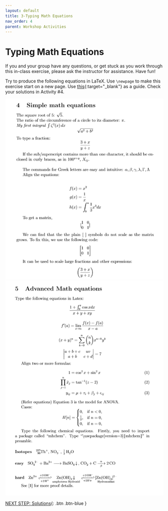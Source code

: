 ```yaml
---
layout: default
title: 3-Typing Math Equations
nav_order: 4
parent: Workshop Activities
---
```


# Typing Math Equations
If you and your group have any questions, or get stuck as you work through this in-class exercise, please ask the instructor for assistance. Have fun!

Try to produce the following equations in LaTeX. Use `\newpage` to make this exercise start on a new page. Use [this](https://www.overleaf.com/learn/latex/Mathematical_expressions){:target="_blank"} as a guide. Check your solutions in Activity #4.

<img src="images/act-3/equ-1.png" alt="equations 1" style="width:720px;">

<img src="images/act-3/equ-2.png" alt="equation 2" style="width:720px;">

[NEXT STEP: Solutions](act-4.html){: .btn .btn-blue }
